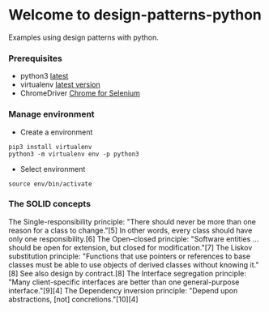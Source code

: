 # Welcome to design-patterns-python

Examples using design patterns with python.


### Prerequisites

* python3 [latest](https://www.python.org/downloads/)
* virtualenv [latest version](https://virtualenv.pypa.io/en/latest/)
* ChromeDriver [Chrome for Selenium](https://chromedriver.chromium.org/)


### Manage environment

* Create a environment
```
pip3 install virtualenv
python3 -m virtualenv env -p python3
```

* Select environment
```
source env/bin/activate
```


### The SOLID concepts

The Single-responsibility principle: "There should never be more than one reason for a class to change."[5] In other words, every class should have only one responsibility.[6]
The Open–closed principle: "Software entities ... should be open for extension, but closed for modification."[7]
The Liskov substitution principle: "Functions that use pointers or references to base classes must be able to use objects of derived classes without knowing it."[8] See also design by contract.[8]
The Interface segregation principle: "Many client-specific interfaces are better than one general-purpose interface."[9][4]
The Dependency inversion principle: "Depend upon abstractions, [not] concretions."[10][4]